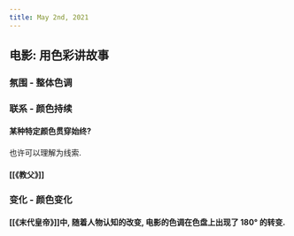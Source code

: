 ```yaml
---
title: May 2nd, 2021
---
```


## 电影: 用色彩讲故事
### 氛围 - 整体色调
### 联系 - 颜色持续
#### 某种特定颜色贯穿始终?
也许可以理解为线索.
#### [[《教父》]]
### 变化 - 颜色变化
#### [[《末代皇帝》]]中, 随着人物认知的改变, 电影的色调在色盘上出现了 180° 的转变.
##
